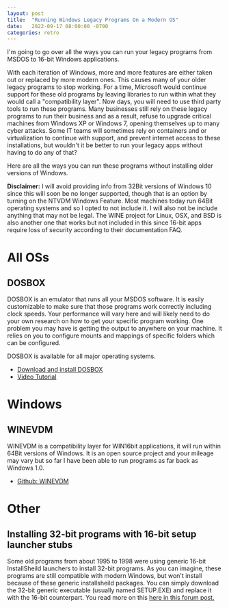 ```yaml
---
layout: post
title:  "Running Windows Legacy Programs On a Modern OS"
date:   2022-09-17 08:00:00 -0700
categories: retro
---
```


I'm going to go over all the ways you can run your legacy programs from MSDOS to 16-bit Windows applications. 

With each iteration of Windows, more and more features are either taken out or replaced by more modern ones. This causes many of your older legacy programs to stop working. For a time, Microsoft would continue support for these old programs by leaving libraries to run within what they would call a "compatibility layer". Now days, you will need to use third party tools to run these programs. Many businesses still rely on these legacy programs to run their business and as a result, refuse to upgrade critical machines from Windows XP or Windows 7, opening themselves up to many cyber attacks. Some IT teams will sometimes rely on containers and or virtualization to continue with support, and prevent internet access to these installations, but wouldn't it be better to run your legacy apps without having to do any of that? 

Here are all the ways you can run these programs without installing older versions of Windows. 

**Disclaimer:** I will avoid providing info from 32Bit versions of Windows 10 since this will soon be no longer supported, though that is an option by turning on the NTVDM Windows Feature. Most machines today run 64Bit operating systems and so I opted to not include it. I will also not be include anything that may not be legal. The WINE project for Linux, OSX, and BSD is also another one that works but not included in this since 16-bit apps require loss of security according to their documentation FAQ. 


# All OSs

## DOSBOX

DOSBOX is an emulator that runs all your MSDOS software. It is easily customizable to make sure that those programs work correctly including clock speeds. Your performance will vary here and will likely need to do your own research on how to get your specific program working. One problem you may have is getting the output to anywhere on your machine. It relies on you to configure mounts and mappings of specific folders which can be configured. 

DOSBOX is available for all major operating systems. 

- [Download and install DOSBOX](https://www.dosbox.com/download.php?main=1)
- [Video Tutorial](https://www.youtube.com/watch?v=5yBr-n_ee2E)

# Windows

## WINEVDM
WINEVDM is a compatibility layer for WIN16bit applications, it will run within 64Bit versions of Windows. It is an open source project and your mileage may vary but so far I have been able to run programs as far back as Windows 1.0.
- [Github: WINEVDM](https://github.com/otya128/winevdm)

# Other

## Installing 32-bit programs with 16-bit setup launcher stubs

Some old programs from about 1995 to 1998 were using generic 16-bit InstallSheild launchers to install 32-bit programs. As you can imagine, these programs are still compatible with modern Windows, but won't install because of these generic installsheild packages. You can simply download the 32-bit generic executable (usually named SETUP.EXE) and replace it with the 16-bit counterpart. You read more on this [here in this forum post.](https://reactos.org/forum/viewtopic.php?p=90351)
